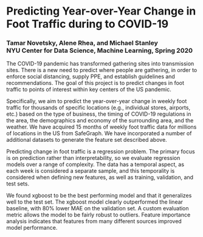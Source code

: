 # Predicting Year-over-Year Change in Foot Traffic during to COVID-19

### Tamar Novetsky, Alene Rhea, and Michael Stanley<br/>NYU Center for Data Science, Machine Learning, Spring 2020

The COVID-19 pandemic has transformed gathering sites into transmission sites. There is a new need to predict where people are gathering, in order to enforce social distancing, supply PPE, and establish guidelines and recommendations. The goal of this project is to predict changes in foot traffic to points of interest within key centers of the US pandemic.  

Specifically, we aim to predict the year-over-year change in weekly foot traffic for thousands of specific locations (e.g., individual stores, airports, etc.) based on the type of business, the timing of COVID-19 regulations in the area, the demographics and economy of the surrounding area, and the weather.  We have acquired 15 months of weekly foot traffic data for millions of locations in the US from SafeGraph.  We have incorporated a number of additional datasets to generate the feature set described above.  

Predicting change in foot traffic is a regression problem.  The primary focus is on prediction rather than interpretability, so we evaluate regression models over a range of complexity.  The data has a temporal aspect, as each week is considered a separate sample, and this temporality is considered when defining new features, as well as training, validation, and test sets.

We found xgboost to be the best performing model and that it generalizes well to the test set.  The xgboost model clearly outperformed the linear baseline, with 80% lower MAE on the validation set. A custom evaluation metric allows the model to be fairly robust to outliers. Feature importance analysis indicates that features from many different sources improved model performance.
